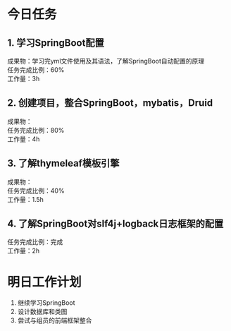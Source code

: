 # 今日任务

## 1. 学习SpringBoot配置
成果物：学习完yml文件使用及其语法，了解SpringBoot自动配置的原理  
任务完成比例：60%  
工作量：3h  
## 2. 创建项目，整合SpringBoot，mybatis，Druid
成果物：  
任务完成比例：80%  
工作量：4h
## 3. 了解thymeleaf模板引擎
成果物：  
任务完成比例：40%  
工作量：1.5h  
## 4. 了解SpringBoot对slf4j+logback日志框架的配置
任务完成比例：完成  
工作量：2h  


# 明日工作计划
1. 继续学习SpringBoot
2. 设计数据库和类图
3. 尝试与组员的前端框架整合